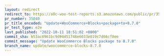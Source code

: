 ```yaml
---
layout: redirect
redirect_to: https://a8c-woo-test-reports.s3.amazonaws.com/public/pr/35040/e2e/index.html
pr_number: 35040
pr_title_encoded: "Update+WooCommerce+Blocks+package+to+8.7.0"
pr_test_type: e2e
last_published: "2022-10-11 18:51:02 +0000"
commit_sha: b53ac6961bc9d94d51748e6033e019c7d66cf0ee
commit_message: "Update WooCommerce Blocks package to 8.7.0"
branch_name: update/woocommerce-blocks-8.7.0
---
```

